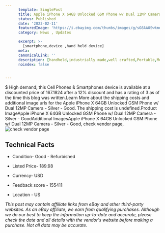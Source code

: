 ```yaml
---
      template: SinglePost
      title: Apple iPhone X 64GB Unlocked GSM Phone w/ Dual 12MP Camera - Silver - Good
      status: Published
      date: '2023-02-11'
      featuredImage: 'https://i.ebayimg.com/thumbs/images/g/sO8AAOSwkndjaWr2/s-l225.jpg'
      category: News , Updates

      excerpt: >-
        [smartphone,device ,hand held device]
      meta:
      canonicalLink: ''
      description: [handheld,industrially made,well crafted,Portable,Mobile,Compact,Convenient,Lightweight,Maneuverable,Man-portable,Miniature,Carriable,Hand-held,Light,Holdable,Transportable,Mobile device,Pocket-sized,On-the-go,Wireless,Cordless,Compact size,Convenient size, smartphone,device ,hand held device]
      noindex: false

        
---
```

$
    High demand, this Cell Phones & Smartphones device is available at a discounted price of 167.1824 after a 12% discount and has a rating of 3 as of the time this blog was written.Learn More about the shipping costs and additional image urls for the Apple iPhone X 64GB Unlocked GSM Phone w/ Dual 12MP Camera - Silver - Good. The shipping cost is undefined.Product ImageApple iPhone X 64GB Unlocked GSM Phone w/ Dual 12MP Camera - Silver - GoodAdditional ImagesApple iPhone X 64GB Unlocked GSM Phone w/ Dual 12MP Camera - Silver - Good, check vendor page, ![check vendor page](https://origin-galleryplus.ebayimg.com/ws/web/255815954542_2_0_1/225x225.jpg,https://origin-galleryplus.ebayimg.com/ws/web/255815954542_3_0_1/225x225.jpg)
    
    

 ## Technical Facts 



     
      

 - Condition- Good - Refurbished 


      

 - Listed Price- 189.98 


      

 - Currency- USD 


      

 - Feedback score - 155411 


      

 - Location - US 


      
      

 *_This post may contain affiliate links from eBay and other third-party websites. As an eBay affiliate, we earn from qualifying purchases. Although we do our best to keep the information up-to-date and accurate, please check the date and all details with the vendor's website before making a purchase. Not all data may be accurate._*



    
    
    
    
    